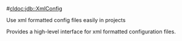 #<cldoc:jdb::XmlConfig>

Use xml formatted config files easily in projects

Provides a high-level interface for xml formatted configuration files. 